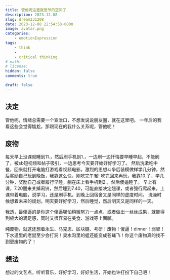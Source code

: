 ```yaml
---
title: 管他呢这里就是爷的空间了
description: 2023.12.08
slug: dream231208
date: 2023-12-08 22:54:53+0800
image: avatar.png
categories:
    - emotionExpression
tags:
    - think
    - 
    - critical thinking
# math: 
# license: 
hidden: false
comments: true

draft: false
---
```


## 决定

管他呢，情绪总需要一个宣泄口，不想发说说朋友圈，就在这里吧。
一年后的我看这些会觉得尴尬，那跟现在的我什么关系呢，管他呢！

## 废物

每天早上没课就睡到11.，然后刷手机到1.，一边刷一边忏悔要早睡早起，不能刷了，被sb短视频和帖子吸引，一边思考今天要开始好好学习了。
然后洗漱吃中餐，回来就打开电脑打游戏看视频电影。激烈的思想斗争后装模做样学几分钟，然后奖励自己玩到晚饭，我靠这么快，刚吃完午餐!
吃完回来再玩，我靠10.了，学几分钟，奖励自己或者履行早睡，躺在床上看手机到2.，然后傻逼睡了。
早上有课，7.20醒来关掉闹铃，然后睡到7.40，可能直接决定翘课，或者强行爬起来，上课带着电脑，说学习，还是刷手机，到晚上回宿舍又是同样的虚度时间。
洗澡时候想着未来的规划，明天要好好学习，然后睡觉，然后明天又是同样的一天。

我透，最傻逼的是你这个傻逼哪怕稍微努力一点点，或者做出一丝丝成果，就能得到极大的满足感，同时又很容易在美食、游戏等上面腻。

纯废物，就这还想着永生、马克思、区块链、考研！废物！傻逼！dinner！弱智！下水道里的老鼠至少会打洞！臭水沟里的蛆还能变成苍蝇飞！你这个废物真的找不到更废物的了！

## 想法

想过的文艺点，听听音乐，好好学习，好好生活，开始也许打扮下自己吧！